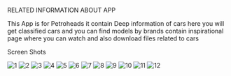 RELATED INFORMATION ABOUT APP

This App is for Petroheads it contain Deep information of cars here you will get classified cars and you can find models by brands contain inspirational page where you can watch and also download files related to cars

Screen Shots

![1](https://github.com/loveymishra/Car-O-Bar_pc/assets/113705603/9b28ef28-7bbd-4b79-91ab-8e2c1376169c) 
![2](https://github.com/loveymishra/Car-O-Bar_pc/assets/113705603/f2054dfc-9f55-4cf4-a02f-68954851f51c) 
![3](https://github.com/loveymishra/Car-O-Bar_pc/assets/113705603/42b34953-24b3-414a-b210-4de62fe1e49c)
![4](https://github.com/loveymishra/Car-O-Bar_pc/assets/113705603/ce0df561-7fbe-4436-9d1d-30e50cb11924)
![5](https://github.com/loveymishra/Car-O-Bar_pc/assets/113705603/4ebc4d51-6d89-4599-a3d8-84a974e78904)
![6](https://github.com/loveymishra/Car-O-Bar_pc/assets/113705603/89f4bb73-11d4-462c-a295-94d2535da555)
![7](https://github.com/loveymishra/Car-O-Bar_pc/assets/113705603/cfc6e6a3-e844-486b-8ed9-4a2cd8de049f)
![8](https://github.com/loveymishra/Car-O-Bar_pc/assets/113705603/c29d8abe-9515-495b-b98f-7b6a94b8ae69)
![9](https://github.com/loveymishra/Car-O-Bar_pc/assets/113705603/5b14ff4f-aedb-48b8-af75-284dc8c1b581)
![10](https://github.com/loveymishra/Car-O-Bar_pc/assets/113705603/e3848ef2-757d-4957-9386-56515731f2cc)
![11](https://github.com/loveymishra/Car-O-Bar_pc/assets/113705603/c4529a45-66cf-4a6c-ab51-ae08881bc2fa)
![12](https://github.com/loveymishra/Car-O-Bar_pc/assets/113705603/1df83c74-0cb8-4b02-a71a-dfc8b561929d)
